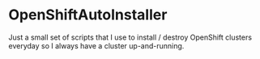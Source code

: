 # OpenShiftAutoInstaller
Just a small set of scripts that I use to install / destroy OpenShift clusters everyday so I always have a cluster up-and-running.
